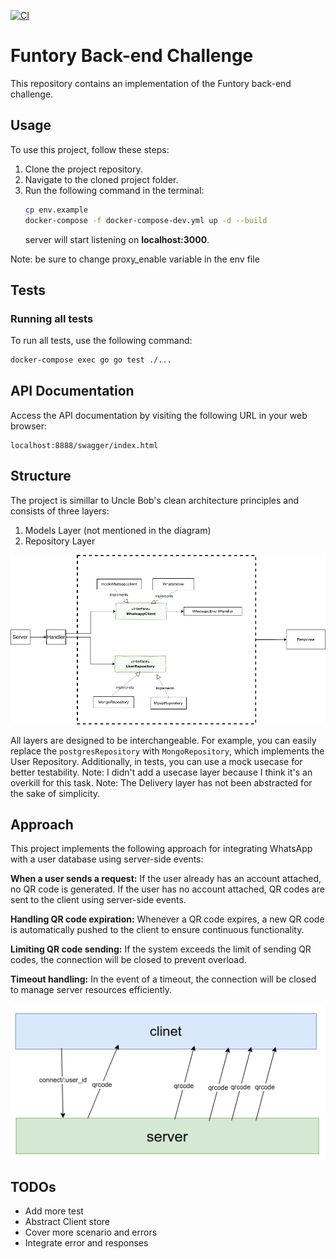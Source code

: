 [![CI](https://github.com/matinkhosravani/funtory-challenge/actions/workflows/main.yml/badge.svg?branch=master)](https://github.com/matinkhosravani/digi_express_challenge/actions/workflows/main.yml)

# Funtory Back-end Challenge

This repository contains an implementation of the Funtory back-end challenge.

## Usage
To use this project, follow these steps:

1. Clone the project repository.
2. Navigate to the cloned project folder.
3. Run the following command in the terminal:
   ```bash
   cp env.example
   docker-compose -f docker-compose-dev.yml up -d --build 
   ```
   server will start listening on **localhost:3000**.

Note: be sure to change proxy_enable variable in the env file

## Tests
### Running all tests
To run all tests, use the following command:
```bash
docker-compose exec go go test ./...
```

## API Documentation
Access the API documentation by visiting the following URL in your web browser:
```
localhost:8888/swagger/index.html
```

## Structure
The project is simillar to Uncle Bob's clean architecture principles and consists of three layers:

1. Models Layer (not mentioned in the diagram)
2. Repository Layer

![structure](structure.png "structure")

All layers are designed to be interchangeable. For example, you can easily replace the `postgresRepository` with `MongoRepository`, which implements the User Repository. Additionally, in tests, you can use a mock usecase for better testability.
Note: I didn't add a usecase layer because I think it's an overkill for this task.
Note: The Delivery layer has not been abstracted for the sake of simplicity.

## Approach
This project implements the following approach for integrating WhatsApp with a user database using server-side events:

**When a user sends a request:**
If the user already has an account attached, no QR code is generated.
If the user has no account attached, QR codes are sent to the client using server-side events.

**Handling QR code expiration:**
Whenever a QR code expires, a new QR code is automatically pushed to the client to ensure continuous functionality.

**Limiting QR code sending:**
If the system exceeds the limit of sending QR codes, the connection will be closed to prevent overload.

**Timeout handling:**
In the event of a timeout, the connection will be closed to manage server resources efficiently.

![img.png](img.png)

## TODOs
* Add more test
* Abstract Client store
* Cover more scenario and errors
* Integrate error and responses
